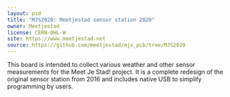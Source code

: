 ```yaml
---
layout: pid
title: "MJS2020: Meetjestad sensor station 2020"
owner: Meetjestad
license: CERN-OHL-W
site: https://www.meetjestad.net
source: https://github.com/meetjestad/mjs_pcb/tree/MJS2020
---
```

This board is intended to collect various weather and other sensor
measurements for the Meet Je Stad! project. It is a complete redesign of
the original sensor station from 2016 and includes native USB to
simplify programming by users.
